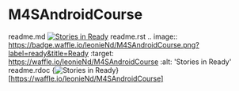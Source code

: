 # M4SAndroidCourse
readme.md
[![Stories in Ready](https://badge.waffle.io/leonieNd/M4SAndroidCourse.png?label=ready&title=Ready)](http://waffle.io/leonieNd/M4SAndroidCourse)
readme.rst
.. image:: https://badge.waffle.io/leonieNd/M4SAndroidCourse.png?label=ready&title=Ready
 :target: https://waffle.io/leonieNd/M4SAndroidCourse
 :alt: 'Stories in Ready'
readme.rdoc
{<img alt='Stories in Ready' src='https://badge.waffle.io/leonieNd/M4SAndroidCourse.png?label=ready&title=Ready' />}[https://waffle.io/leonieNd/M4SAndroidCourse]
